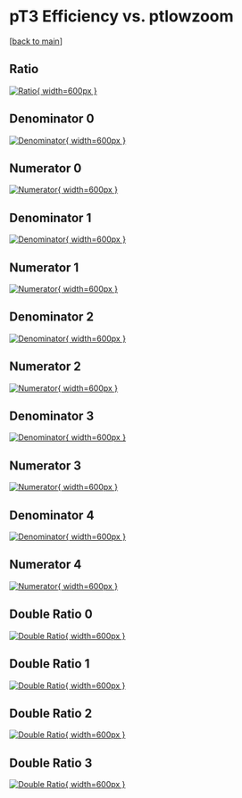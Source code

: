 # pT3 Efficiency vs. ptlowzoom

[[back to main](./)]



## Ratio

[![Ratio](../mtv/var/pT3_xtr_13_0_eff_ptlowzoom.png){ width=600px }](../mtv/var/pT3_xtr_13_0_eff_ptlowzoom.pdf)

## Denominator 0

[![Denominator](../mtv/den/pT3_xtr_13_0_eff_ptlowzoom_den0.png){ width=600px }](../mtv/den/pT3_xtr_13_0_eff_ptlowzoom_den0.pdf)

## Numerator 0

[![Numerator](../mtv/num/pT3_xtr_13_0_eff_ptlowzoom_num0.png){ width=600px }](../mtv/num/pT3_xtr_13_0_eff_ptlowzoom_num0.pdf)

## Denominator 1

[![Denominator](../mtv/den/pT3_xtr_13_0_eff_ptlowzoom_den1.png){ width=600px }](../mtv/den/pT3_xtr_13_0_eff_ptlowzoom_den1.pdf)

## Numerator 1

[![Numerator](../mtv/num/pT3_xtr_13_0_eff_ptlowzoom_num1.png){ width=600px }](../mtv/num/pT3_xtr_13_0_eff_ptlowzoom_num1.pdf)

## Denominator 2

[![Denominator](../mtv/den/pT3_xtr_13_0_eff_ptlowzoom_den2.png){ width=600px }](../mtv/den/pT3_xtr_13_0_eff_ptlowzoom_den2.pdf)

## Numerator 2

[![Numerator](../mtv/num/pT3_xtr_13_0_eff_ptlowzoom_num2.png){ width=600px }](../mtv/num/pT3_xtr_13_0_eff_ptlowzoom_num2.pdf)

## Denominator 3

[![Denominator](../mtv/den/pT3_xtr_13_0_eff_ptlowzoom_den3.png){ width=600px }](../mtv/den/pT3_xtr_13_0_eff_ptlowzoom_den3.pdf)

## Numerator 3

[![Numerator](../mtv/num/pT3_xtr_13_0_eff_ptlowzoom_num3.png){ width=600px }](../mtv/num/pT3_xtr_13_0_eff_ptlowzoom_num3.pdf)

## Denominator 4

[![Denominator](../mtv/den/pT3_xtr_13_0_eff_ptlowzoom_den4.png){ width=600px }](../mtv/den/pT3_xtr_13_0_eff_ptlowzoom_den4.pdf)

## Numerator 4

[![Numerator](../mtv/num/pT3_xtr_13_0_eff_ptlowzoom_num4.png){ width=600px }](../mtv/num/pT3_xtr_13_0_eff_ptlowzoom_num4.pdf)

## Double Ratio 0

[![Double Ratio](../mtv/ratio/pT3_xtr_13_0_eff_ptlowzoom_ratio0.png){ width=600px }](../mtv/ratio/pT3_xtr_13_0_eff_ptlowzoom_ratio0.pdf)

## Double Ratio 1

[![Double Ratio](../mtv/ratio/pT3_xtr_13_0_eff_ptlowzoom_ratio1.png){ width=600px }](../mtv/ratio/pT3_xtr_13_0_eff_ptlowzoom_ratio1.pdf)

## Double Ratio 2

[![Double Ratio](../mtv/ratio/pT3_xtr_13_0_eff_ptlowzoom_ratio2.png){ width=600px }](../mtv/ratio/pT3_xtr_13_0_eff_ptlowzoom_ratio2.pdf)

## Double Ratio 3

[![Double Ratio](../mtv/ratio/pT3_xtr_13_0_eff_ptlowzoom_ratio3.png){ width=600px }](../mtv/ratio/pT3_xtr_13_0_eff_ptlowzoom_ratio3.pdf)

